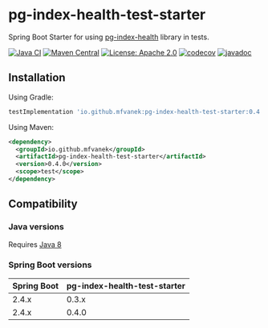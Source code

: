 # pg-index-health-test-starter
Spring Boot Starter for using [pg-index-health](https://github.com/mfvanek/pg-index-health) library in tests.

[![Java CI](https://github.com/mfvanek/pg-index-health-test-starter/workflows/Java%20CI/badge.svg)](https://github.com/mfvanek/pg-index-health-test-starter/actions "Java CI")
[![Maven Central](https://img.shields.io/maven-central/v/io.github.mfvanek/pg-index-health-test-starter.svg)](https://search.maven.org/artifact/io.github.mfvanek/pg-index-health-test-starter/ "Maven Central")
[![License: Apache 2.0](https://img.shields.io/badge/License-Apache%202.0-blue.svg)](https://github.com/mfvanek/pg-index-health-test-starter/blob/master/LICENSE "Apache License 2.0")
[![codecov](https://codecov.io/gh/mfvanek/pg-index-health-test-starter/branch/master/graph/badge.svg?token=1C3SANSWIT)](https://codecov.io/gh/mfvanek/pg-index-health-test-starter)
[![javadoc](https://javadoc.io/badge2/io.github.mfvanek/pg-index-health-test-starter/javadoc.svg)](https://javadoc.io/doc/io.github.mfvanek/pg-index-health-test-starter "javadoc")

## Installation
Using Gradle:
```groovy
testImplementation 'io.github.mfvanek:pg-index-health-test-starter:0.4.0'
```

Using Maven:
```xml
<dependency>
  <groupId>io.github.mfvanek</groupId>
  <artifactId>pg-index-health-test-starter</artifactId>
  <version>0.4.0</version>
  <scope>test</scope>
</dependency>
```

## Compatibility
### Java versions
Requires [Java 8](https://www.java.com/en/)

### Spring Boot versions

| Spring Boot | pg-index-health-test-starter |
|-------------|------------------------------|
| 2.4.x       | 0.3.x                        |
| 2.4.x       | 0.4.0                        |
